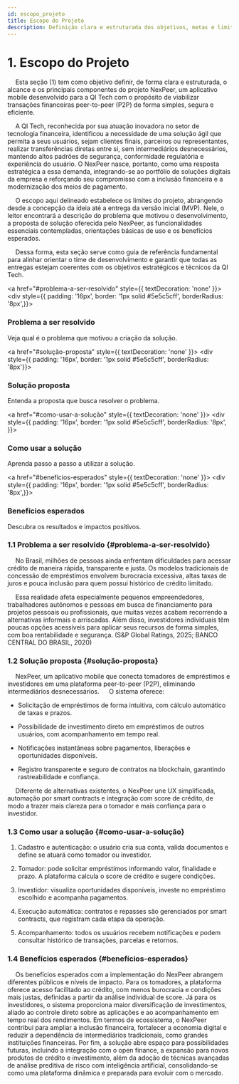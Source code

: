 ```yaml
---
id: escopo_projeto
title: Escopo do Projeto
description: Definição clara e estruturada dos objetivos, metas e limites do projeto.
---
```


# 1. Escopo do Projeto

&emsp; Esta seção (1) tem como objetivo definir, de forma clara e estruturada, o alcance e os principais componentes do projeto NexPeer, um aplicativo mobile desenvolvido para a QI Tech com o propósito de viabilizar transações financeiras peer-to-peer (P2P) de forma simples, segura e eficiente.

&emsp; A QI Tech, reconhecida por sua atuação inovadora no setor de tecnologia financeira, identificou a necessidade de uma solução ágil que permita a seus usuários, sejam clientes finais, parceiros ou representantes, realizar transferências diretas entre si, sem intermediários desnecessários, mantendo altos padrões de segurança, conformidade regulatória e experiência do usuário. O NexPeer nasce, portanto, como uma resposta estratégica a essa demanda, integrando-se ao portfólio de soluções digitais da empresa e reforçando seu compromisso com a inclusão financeira e a modernização dos meios de pagamento.

&emsp; O escopo aqui delineado estabelece os limites do projeto, abrangendo desde a concepção da ideia até a entrega da versão inicial (MVP). Nele, o leitor encontrará a descrição do problema que motivou o desenvolvimento, a proposta de solução oferecida pelo NexPeer, as funcionalidades essenciais contempladas, orientações básicas de uso e os benefícios esperados.

&emsp; Dessa forma, esta seção serve como guia de referência fundamental para alinhar orientar o time de desenvolvimento e garantir que todas as entregas estejam coerentes com os objetivos estratégicos e técnicos da QI Tech.

<div style={{ display: 'grid', gridTemplateColumns: '1fr 1fr', gap: '16px' }}>
  
  <a href="#problema-a-ser-resolvido" style={{ textDecoration: 'none' }}>
    <div style={{ padding: '16px', border: '1px solid #5e5c5cff', borderRadius: '8px',}}>
      <h3>Problema a ser resolvido</h3>
      <p>Veja qual é o problema que motivou a criação da solução.</p>
    </div>
  </a>
  
  <a href="#solução-proposta" style={{ textDecoration: 'none' }}>
    <div style={{ padding: '16px', border: '1px solid #5e5c5cff', borderRadius: '8px'}}>
      <h3>Solução proposta</h3>
      <p>Entenda a proposta que busca resolver o problema.</p>
    </div>
  </a>
  
  <a href="#como-usar-a-solução" style={{ textDecoration: 'none' }}>
    <div style={{ padding: '16px', border: '1px solid #5e5c5cff', borderRadius: '8px',  }}>
      <h3>Como usar a solução</h3>
      <p>Aprenda passo a passo a utilizar a solução.</p>
    </div>
  </a>
  
  <a href="#benefícios-esperados" style={{ textDecoration: 'none' }}>
    <div style={{ padding: '16px', border: '1px solid #5e5c5cff', borderRadius: '8px',}}>
      <h3>Benefícios esperados</h3>
      <p>Descubra os resultados e impactos positivos.</p>
    </div>
  </a>

</div>

### 1.1 Problema a ser resolvido {#problema-a-ser-resolvido}

&emsp; No Brasil, milhões de pessoas ainda enfrentam dificuldades para acessar crédito de maneira rápida, transparente e justa. Os modelos tradicionais de concessão de empréstimos envolvem burocracia excessiva, altas taxas de juros e pouca inclusão para quem possui histórico de crédito limitado.

&emsp; Essa realidade afeta especialmente pequenos empreendedores, trabalhadores autônomos e pessoas em busca de financiamento para projetos pessoais ou profissionais, que muitas vezes acabam recorrendo a alternativas informais e arriscadas. Além disso, investidores individuais têm poucas opções acessíveis para aplicar seus recursos de forma simples, com boa rentabilidade e segurança. (S&P Global Ratings, 2025; BANCO CENTRAL DO BRASIL, 2020)

### 1.2 Solução proposta {#solução-proposta}

&emsp; NexPeer, um aplicativo mobile que conecta tomadores de empréstimos e investidores em uma plataforma peer-to-peer (P2P), eliminando intermediários desnecessários.
&emsp; O sistema oferece:

- Solicitação de empréstimos de forma intuitiva, com cálculo automático de taxas e prazos.

- Possibilidade de investimento direto em empréstimos de outros usuários, com acompanhamento em tempo real.

- Notificações instantâneas sobre pagamentos, liberações e oportunidades disponíveis.

- Registro transparente e seguro de contratos na blockchain, garantindo rastreabilidade e confiança.

&emsp; Diferente de alternativas existentes, o NexPeer une UX simplificada, automação por smart contracts e integração com score de crédito, de modo a trazer mais clareza para o tomador e mais confiança para o investidor.

### 1.3 Como usar a solução {#como-usar-a-solução}

1. Cadastro e autenticação: o usuário cria sua conta, valida documentos e define se atuará como tomador ou investidor.

2. Tomador: pode solicitar empréstimos informando valor, finalidade e prazo. A plataforma calcula o score de crédito e sugere condições.

3. Investidor: visualiza oportunidades disponíveis, investe no empréstimo escolhido e acompanha pagamentos.

4. Execução automática: contratos e repasses são gerenciados por smart contracts, que registram cada etapa da operação.

5. Acompanhamento: todos os usuários recebem notificações e podem consultar histórico de transações, parcelas e retornos.

### 1.4 Benefícios esperados {#benefícios-esperados}

&emsp; Os benefícios esperados com a implementação do NexPeer abrangem diferentes públicos e níveis de impacto. Para os tomadores, a plataforma oferece acesso facilitado ao crédito, com menos burocracia e condições mais justas, definidas a partir da análise individual de score. Já para os investidores, o sistema proporciona maior diversificação de investimentos, aliado ao controle direto sobre as aplicações e ao acompanhamento em tempo real dos rendimentos. Em termos de ecossistema, o NexPeer contribui para ampliar a inclusão financeira, fortalecer a economia digital e reduzir a dependência de intermediários tradicionais, como grandes instituições financeiras. Por fim, a solução abre espaço para possibilidades futuras, incluindo a integração com o open finance, a expansão para novos produtos de crédito e investimento, além da adoção de técnicas avançadas de análise preditiva de risco com inteligência artificial, consolidando-se como uma plataforma dinâmica e preparada para evoluir com o mercado.
